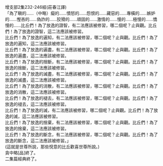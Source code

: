 增支部2集232-246經(莊春江譯)  
「為了瞋的……（中略）癡的……憤怒的……怨恨的……藏惡的……專橫的……嫉妒的……慳吝的……偽詐的……狡猾的……頑固的……激情的……慢的……極慢的……憍慢的……比丘們！為了放逸的證智，有二法應該被修習，哪二個呢？止與觀。比丘們！為了放逸的證智，這二法應該被修習。  
比丘們！為了放逸的遍知，有二法應該被修習，哪二個呢？止與觀。比丘們！為了放逸的遍知，這二法應該被修習。  
比丘們！為了放逸的遍盡，有二法應該被修習，哪二個呢？止與觀。比丘們！為了放逸的遍盡，這二法應該被修習。  
比丘們！為了放逸的捨斷，有二法應該被修習，哪二個呢？止與觀。比丘們！為了放逸的捨斷，這二法應該被修習。  
比丘們！為了放逸的滅盡，有二法應該被修習，哪二個呢？止與觀。比丘們！為了放逸的滅盡，這二法應該被修習。  
比丘們！為了放逸的消散，有二法應該被修習，哪二個呢？止與觀。比丘們！為了放逸的消散，這二法應該被修習。  
比丘們！為了放逸的褪去，有二法應該被修習，哪二個呢？止與觀。比丘們！為了放逸的褪去，這二法應該被修習。  
比丘們！為了放逸的滅，有二法應該被修習，哪二個呢？止與觀。比丘們！為了放逸的滅，這二法應該被修習。  
比丘們！為了放逸的捨棄，有二法應該被修習，哪二個呢？止與觀。比丘們！為了放逸的捨棄，這二法應該被修習。  
比丘們！為了放逸的斷念，有二法應該被修習，哪二個呢？止與觀。比丘們！為了放逸的斷念，這二法應該被修習。」  
(這就是世尊所說，那些悅意的比丘歡喜世尊所說。)  
貪中略[品]終了。  
二集篇經典終了。  
  
  
